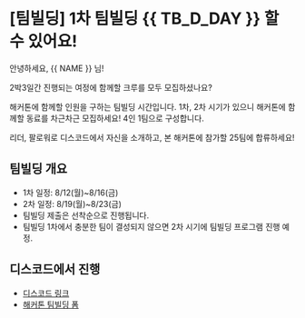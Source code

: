 # [팀빌딩] 1차 팀빌딩 {{ TB_D_DAY }} 할 수 있어요!

안녕하세요, {{ NAME }} 님!

2박3일간 진행되는 여정에 함께할 크루를 모두 모집하셨나요?

해커톤에 함께할 인원을 구하는 팀빌딩 시간입니다. 1차, 2차 시기가 있으니 해커톤에 함께할 동료를 차근차근 모집하세요! 4인 1팀으로 구성합니다.

리더, 팔로워로 디스코드에서 자신을 소개하고, 본 해커톤에 참가할 25팀에 합류하세요!

## 팀빌딩 개요

* 1차 일정: 8/12(월)~8/16(금)
* 2차 일정: 8/19(월)~8/23(금)
* 팀빌딩 제출은 선착순으로 진행됩니다. 
* 팀빌딩 1차에서 충분한 팀이 결성되지 않으면 2차 시기에 팀빌딩 프로그램 진행 예정.

## 디스코드에서 진행

* [디스코드 링크](https://hgrd.kr/discord)
* [해커톤 팀빌딩 폼](https://forms.office.com/r/HcXNjyZtJg)